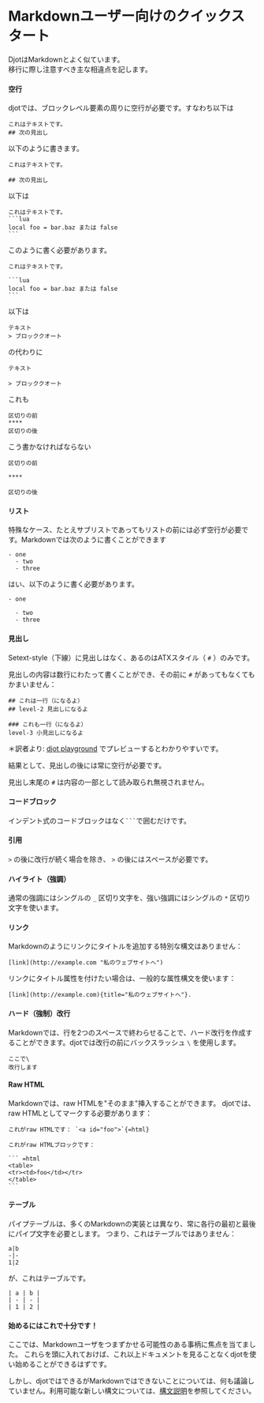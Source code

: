 # Markdownユーザー向けのクイックスタート

DjotはMarkdownとよく似ています。\
移行に際し注意すべき主な相違点を記します。

#### 空行

djotでは、ブロックレベル要素の周りに空行が必要です。すなわち以下は

```
これはテキストです。
## 次の見出し
```

以下のように書きます。

```
これはテキストです。

## 次の見出し
```

以下は

````
これはテキストです。
```lua
local foo = bar.baz または false
```
````

このように書く必要があります。

````
これはテキストです。

```lua
local foo = bar.baz または false
```
````

以下は

```
テキスト
> ブロッククオート
```

の代わりに

```
テキスト

> ブロッククオート
```

これも

```
区切りの前
****
区切りの後
```

こう書かなければならない

```
区切りの前

****

区切りの後
```

#### リスト

特殊なケース、たとえサブリストであってもリストの前には必ず空行が必要です。Markdownでは次のように書くことができます

```
- one
  - two
  - three
```

はい、以下のように書く必要があります。

```
- one

  - two
  - three
```

#### 見出し

Setext-style（下線）に見出しはなく、あるのはATXスタイル（ `#` ）のみです。

見出しの内容は数行にわたって書くことができ、その前に `#` があってもなくてもかまいません：

```
## これは一行（になるよ）
## level-2 見出しになるよ

### これも一行（になるよ）
level-3 小見出しになるよ
```
＊訳者より: [djot playground](https://djot.net/playground/) でプレビューするとわかりやすいです。

結果として、見出しの後には常に空行が必要です。

見出し末尾の `#` は内容の一部として読み取られ無視されません。

#### コードブロック

インデント式のコードブロックはなく` ``` `で囲むだけです。

#### 引用

`>` の後に改行が続く場合を除き、 `>` の後にはスペースが必要です。

#### ハイライト（強調）

通常の強調にはシングルの `_` 区切り文字を、強い強調にはシングルの `*` 区切り文字を使います。

#### リンク

Markdownのようにリンクにタイトルを追加する特別な構文はありません：

```
[link](http://example.com "私のウェブサイトへ")
```

リンクにタイトル属性を付けたい場合は、一般的な属性構文を使います：

```
[link](http://example.com){title="私のウェブサイトへ"}.
```

#### ハード（強制）改行

Markdownでは、行を2つのスペースで終わらせることで、ハード改行を作成することができます。djotでは改行の前にバックスラッシュ `\` を使用します。

```
ここで\
改行します
```

#### Raw HTML

Markdownでは、raw HTMLを"そのまま"挿入することができます。 djotでは、raw HTMLとしてマークする必要があります：

````
これがraw HTMLです： `<a id="foo">`{=html}

これがraw HTMLブロックです：

``` =html
<table>
<tr><td>foo</td></tr>
</table>
```
````

#### テーブル

パイプテーブルは、多くのMarkdownの実装とは異なり、常に各行の最初と最後にパイプ文字を必要とします。 つまり、これはテーブルではありません：

```
a|b
-|-
1|2
```

が、これはテーブルです。

```
| a | b |
| - | - |
| 1 | 2 |
```

#### 始めるにはこれで十分です！

ここでは、Markdownユーザをつまずかせる可能性のある事柄に焦点を当てました。 これらを頭に入れておけば、これ以上ドキュメントを見ることなくdjotを使い始めることができるはずです。

しかし、djotではできるがMarkdownではできないことについては、何も議論していません。利用可能な新しい構文については、[構文説明](https://htmlpreview.github.io/?https://github.com/jgm/djot/blob/master/doc/syntax.html)を参照してください。